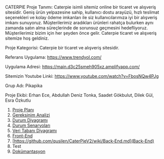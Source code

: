 CATERPIE 
Proje Tanımı: Caterpie isimli sitemiz online bir ticaret ve alışveriş sitesidir. Geniş ürün yelpazesine sahip, kullanıcı dostu arayüzü, hızlı teslimat seçenekleri ve kolay ödeme imkanları ile siz kullanıcılarımıza iyi bir alışveriş imkanı sunuyoruz. Müşterilerimiz aradıkları ürünleri rahatça bulurken aynı zamanda satın alma süreçlerinde de sorunsuz geçmesini hedefliyoruz. Müşterilerimiz bizim için her şeyden önce gelir. Caterpie ticaret ve alışveriş sitemize hoş geldiniz.

Proje Kategorisi: Caterpie bir ticaret ve alışveriş sitesidir.

Referans Uygulama: https://www.trendyol.com/

Uygulama Adresi: https://main.d3c25smeh905xz.amplifyapp.com/

Sitemizin Youtube Linki: https://www.youtube.com/watch?v=FbosNQw4PJg

Grup Adı: Pikapika

Proje Ekibi: Erhan Ece, Abdullah Deniz Tonka, Saadet Gökbulut, Dilek Gül, Esra Özkutlu

1. [Proje Planı](https://github.com/qusilen/CaterPieV2/wiki/1.Proje-Planı)
2. [Gereksinim Analizi](https://github.com/qusilen/CaterPieV2/wiki/2.Gereksinim-Analizi)
3. [Durum Diyagramı](https://github.com/qusilen/CaterPieV2/wiki/3.-Durum-Diyagramı)
4. [Durum Senaryoları](https://github.com/qusilen/CaterPieV2/wiki/4.Durum-Senaryoları)
5. [Veri Tabanı Diyagramı](https://github.com/qusilen/CaterPieV2/wiki/5.-Veritabanı-Diyagramı)
6. [Front-End](https://github.com/qusilen/CaterPieV2/wiki/Front‐End.md)
7. [https://github.com/qusilen/CaterPieV2/wiki/Back‐End.md](Back-End)
8. Test
9. [Dokümantasyon](https://github.com/qusilen/CaterPieV2/wiki/Geliştirici-ve-Kullanıcı-Dokümantasyonları)

